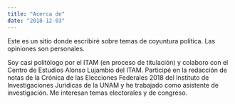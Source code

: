 ```yaml
---
title: "Acerca de"
date: "2018-12-03"
---
```



Este es un sitio donde escribiré sobre temas de coyuntura política. Las opiniones son personales. 

Soy casi politólogo por el ITAM (en proceso de titulación) y colaboro con el Centro de Estudios Alonso Lujambio del ITAM. Participé en la redacción de notas de la Crónica de las Elecciones Federales 2018 del Instituto de Investigaciones Jurídicas de la UNAM y he trabajado como asistente de investigación. Me interesan temas electorales y de congreso.
